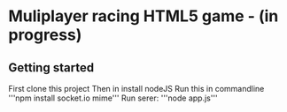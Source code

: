 # Muliplayer racing HTML5 game - (in progress)

## Getting started
First clone this project
Then in install nodeJS
Run this in commandline
'''npm install socket.io mime'''
Run serer:
'''node app.js'''